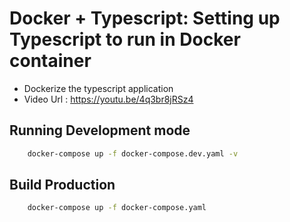 # Docker + Typescript: Setting up Typescript to run in Docker container

- Dockerize the typescript application
- Video Url :  https://youtu.be/4q3br8jRSz4

## Running Development mode 

```bash
    docker-compose up -f docker-compose.dev.yaml -v
```

## Build Production 

```bash
    docker-compose up -f docker-compose.yaml
```


